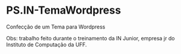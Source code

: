 # PS.IN-TemaWordpress
Confecção de um Tema para Wordpress 

<p>Obs: trabalho feito durante o treinamento da IN Junior, empresa jr do Instituto de Computação da UFF. </p>


